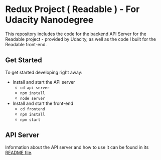 # Redux Project ( Readable ) - For Udacity Nanodegree

This repository includes the code for the backend API Server for the Readable project - provided by Udacity, as well as the code I built for the Readable front-end.

## Get Started

To get started developing right away:

* Install and start the API server
    - `cd api-server`
    - `npm install`
    - `node server`
* Install and start the front-end
    - `cd frontend`
    - `npm install`
    - `npm start`

## API Server

Information about the API server and how to use it can be found in its [README file](api-server/README.md).
